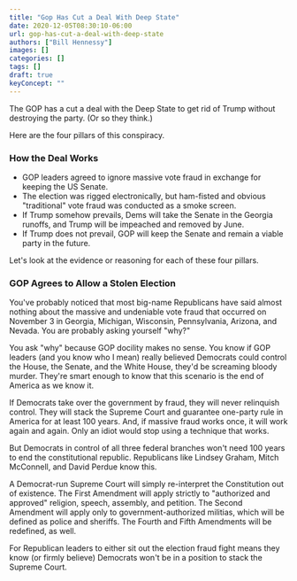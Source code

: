 ```yaml
---
title: "Gop Has Cut a Deal With Deep State"
date: 2020-12-05T08:30:10-06:00
url: gop-has-cut-a-deal-with-deep-state
authors: ["Bill Hennessy"]
images: []
categories: []
tags: []
draft: true
keyConcept: ""
---
```


The GOP has a cut a deal with the Deep State to get rid of Trump without destroying the party. (Or so they think.)

Here are the four pillars of this conspiracy.

### How the Deal Works

* GOP leaders agreed to ignore massive vote fraud in exchange for keeping the US Senate. 
* The election was rigged electronically, but ham-fisted and obvious "traditional" vote fraud was conducted as a smoke screen. 
* If Trump somehow prevails, Dems will take the Senate in the Georgia runoffs, and Trump will be impeached and removed by June.
* If Trump does not prevail, GOP will keep the Senate and remain a viable party in the future. 

Let's look at the evidence or reasoning for each of these four pillars. 

### GOP Agrees to Allow a Stolen Election


You've probably noticed that most big-name Republicans have said almost nothing about the massive and undeniable vote fraud that occurred on November 3 in Georgia, Michigan, Wisconsin, Pennsylvania, Arizona, and Nevada. You are probably asking yourself "why?"

You ask "why" because GOP docility makes no sense. You know if GOP leaders (and you know who I mean) really believed Democrats could control the House, the Senate, and the White House, they'd be screaming bloody murder. They're smart enough to know that this scenario is the end of America as we know it.

If Democrats take over the government by fraud, they will never relinquish control. They will stack the Supreme Court and guarantee one-party rule in America for at least 100 years. And, if massive fraud works once, it will work again and again. Only an idiot would stop using a technique that works.

But Democrats in control of all three federal branches won't need 100 years to end the constitutional republic. Republicans like Lindsey Graham, Mitch McConnell, and David Perdue know this. 

A Democrat-run Supreme Court will simply re-interpret the Constitution out of existence. The First Amendment will apply strictly to "authorized and approved" religion, speech, assembly, and petition. The Second Amendment will apply only to government-authorized militias, which will be defined as police and sheriffs. The Fourth and Fifth Amendments will be redefined, as well. 

For Republican leaders to either sit out the election fraud fight means they know (or firmly believe) Democrats won't be in a position to stack the Supreme Court.



